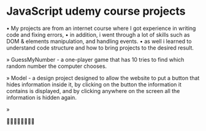 # JavaScript udemy course projects #

• My projects are from an internet course where I got experience in writing code and fixing errors,
• in addition, i went through a lot of skills such as DOM & elements manipulation, and handling events.
• as well i learned to understand code structure and how to bring projects to the desired result.

» GuessMyNumber - a one-player game that has 10 tries to find which random number the computer chooses.

» Model - a design project designed to allow the website to put a button that hides information inside it, by clicking on the button the information it contains is displayed, and by clicking anywhere on the screen all the information is hidden again. 

» 

🥇🥇🥇🥇🥇🥇🥇🥇

